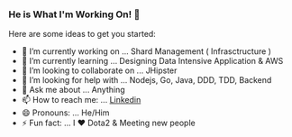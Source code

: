 ### He is What I'm Working On! 👋


Here are some ideas to get you started:

- 🔭 I’m currently working on ... Shard Management ( Infrasctructure )
- 🌱 I’m currently learning ... Designing Data Intensive Application & AWS
- 👯 I’m looking to collaborate on ... JHipster
- 🤔 I’m looking for help with ... Nodejs, Go, Java, DDD, TDD, Backend
- 💬 Ask me about ... Anything
- 📫 How to reach me: ... [Linkedin](https://linkedin.com/in/dozturkan)
- 😄 Pronouns: ... He/Him
- ⚡ Fun fact: ... I ❤️ Dota2 & Meeting new people

